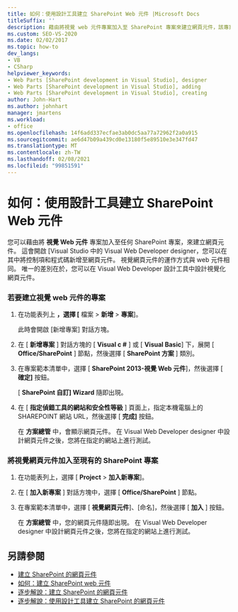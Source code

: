 ```yaml
---
title: 如何：使用設計工具建立 SharePoint Web 元件 |Microsoft Docs
titleSuffix: ''
description: 藉由將視覺 web 元件專案加入至 SharePoint 專案來建立網頁元件，該專案會在 Visual Studio 中開啟 Visual Web Developer designer。
ms.custom: SEO-VS-2020
ms.date: 02/02/2017
ms.topic: how-to
dev_langs:
- VB
- CSharp
helpviewer_keywords:
- Web Parts [SharePoint development in Visual Studio], designer
- Web Parts [SharePoint development in Visual Studio], adding
- Web Parts [SharePoint development in Visual Studio], creating
author: John-Hart
ms.author: johnhart
manager: jmartens
ms.workload:
- office
ms.openlocfilehash: 14f6add337ecfae3ab0dc5aa77a72962f2a0a915
ms.sourcegitcommit: ae6d47b09a439cd0e13180f5e89510e3e347fd47
ms.translationtype: MT
ms.contentlocale: zh-TW
ms.lasthandoff: 02/08/2021
ms.locfileid: "99851591"
---
```

# <a name="how-to-create-a-sharepoint-web-part-by-using-a-designer"></a>如何：使用設計工具建立 SharePoint Web 元件
  您可以藉由將 **視覺 Web 元件** 專案加入至任何 SharePoint 專案，來建立網頁元件。 這會開啟 [Visual Studio 中的 Visual Web Developer designer，您可以在其中將控制項和程式碼新增至網頁元件。 視覺網頁元件的運作方式與 web 元件相同。 唯一的差別在於，您可以在 Visual Web Developer 設計工具中設計視覺化網頁元件。

### <a name="to-create-a-project-for-visual-web-parts"></a>若要建立視覺 web 元件的專案

1. 在功能表列上 **，選擇 [** 檔案  > **新增**  >  **專案**]。

     此時會開啟 [新增專案] 對話方塊。

2. 在 [ **新增專案** ] 對話方塊的 [ **Visual c #** ] 或 [ **Visual Basic**] 下，展開 [ **Office/SharePoint** ] 節點，然後選擇 [ **SharePoint 方案** ] 類別。

3. 在專案範本清單中，選擇 [ **SharePoint 2013-視覺 Web 元件**]，然後選擇 [ **確定]** 按鈕。

     [ **SharePoint 自訂] Wizard** 隨即出現。

4. 在 [ **指定偵錯工具的網站和安全性等級** ] 頁面上，指定本機電腦上的 SHAREPOINT 網站 URL，然後選擇 [ **完成]** 按鈕。

     在 **方案總管** 中，會顯示網頁元件。 在 Visual Web Developer designer 中設計網頁元件之後，您將在指定的網站上進行測試。

### <a name="to-add-a-visual-web-part-to-an-existing-sharepoint-project"></a>將視覺網頁元件加入至現有的 SharePoint 專案

1. 在功能表列上，選擇 [ **Project**  >  **加入新專案**]。

2. 在 [ **加入新專案** ] 對話方塊中，選擇 [ **Office/SharePoint** ] 節點。

3. 在專案範本清單中，選擇 [ **視覺網頁元件**]、[命名]，然後選擇 [ **加入** ] 按鈕。

     在 **方案總管** 中，您的網頁元件隨即出現。 在 Visual Web Developer designer 中設計網頁元件之後，您將在指定的網站上進行測試。

## <a name="see-also"></a>另請參閱
- [建立 SharePoint 的網頁元件](../sharepoint/creating-web-parts-for-sharepoint.md)
- [如何：建立 SharePoint web 元件](../sharepoint/how-to-create-a-sharepoint-web-part.md)
- [逐步解說：建立 SharePoint 的網頁元件](../sharepoint/walkthrough-creating-a-web-part-for-sharepoint.md)
- [逐步解說：使用設計工具建立 SharePoint 的網頁元件](../sharepoint/walkthrough-creating-a-web-part-for-sharepoint-by-using-a-designer.md)
